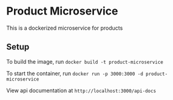 # Product Microservice

This is a dockerized microservice for products

## Setup

To build the image, run `docker build -t product-microservice`

To start the container, run `docker run -p 3000:3000 -d product-microservice`

View api documentation at `http://localhost:3000/api-docs`
